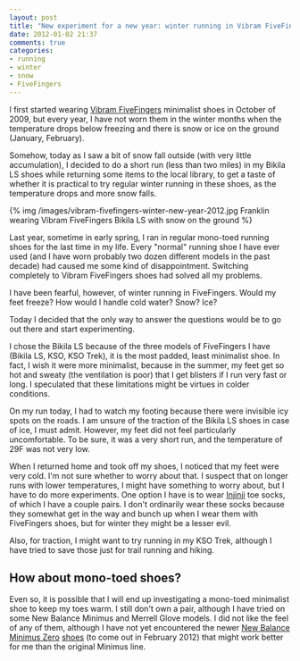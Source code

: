 ```yaml
---
layout: post
title: "New experiment for a new year: winter running in Vibram FiveFingers shoes"
date: 2012-01-02 21:37
comments: true
categories:
- running
- winter
- snow
- FiveFingers
---
```

I first started wearing [Vibram FiveFingers](http://franklinchen.com/blog/categories/fivefingers/) minimalist shoes in October of 2009, but every year, I have not worn them in the winter months when the temperature drops below freezing and there is snow or ice on the ground (January, February).

Somehow, today as I saw a bit of snow fall outside (with very little accumulation), I decided to do a short run (less than two miles) in my Bikila LS shoes while returning some items to the local library, to get a taste of whether it is practical to try regular winter running in these shoes, as the temperature drops and more snow falls.

{% img /images/vibram-fivefingers-winter-new-year-2012.jpg Franklin wearing Vibram FiveFingers Bikila LS with snow on the ground %}

Last year, sometime in early spring, I ran in regular mono-toed running shoes for the last time in my life. Every "normal" running shoe I have ever used (and I have worn probably two dozen different models in the past decade) had caused me some kind of disappointment. Switching completely to Vibram FiveFingers shoes had solved all my problems.

I have been fearful, however, of winter running in FiveFingers. Would my feet freeze? How would I handle cold water? Snow? Ice?

Today I decided that the only way to answer the questions would be to go out there and start experimenting.

I chose the Bikila LS because of the three models of FiveFingers I have (Bikila LS, KSO, KSO Trek), it is the most padded, least minimalist shoe. In fact, I wish it were more minimalist, because in the summer, my feet get so hot and sweaty (the ventilation is poor) that I get blisters if I run very fast or long. I speculated that these limitations might be virtues in colder conditions.

On my run today, I had to watch my footing because there were invisible icy spots on the roads. I am unsure of the traction of the Bikila LS shoes in case of ice, I must admit. However, my feet did not feel particularly uncomfortable. To be sure, it was a very short run, and the temperature of 29F was not very low.

When I returned home and took off my shoes, I noticed that my feet were very cold. I'm not sure whether to worry about that. I suspect that on longer runs with lower temperatures, I might have something to worry about, but I have to do more experiments. One option I have is to wear [Injinji](http://www.injinji.com/) toe socks, of which I have a couple pairs. I don't ordinarily wear these socks because they somewhat get in the way and bunch up when I wear them with FiveFingers shoes, but for winter they might be a lesser evil.

Also, for traction, I might want to try running in my KSO Trek, although I have tried to save those just for trail running and hiking.

## How about mono-toed shoes?

Even so, it is possible that I will end up investigating a mono-toed minimalist shoe to keep my toes warm. I still don't own a pair, although I have tried on some New Balance Minimus and Merrell Glove models. I did not like the feel of any of them, although I have not yet encountered the newer [New Balance Minimus Zero](http://barefootrunninguniversity.com/2011/12/06/new-balance-minimus-zero-road-review/) [shoes](http://www.irunfar.com/2011/12/new-balance-minimus-trail-zero-and-road-zero-review.html) (to come out in February 2012) that might work better for me than the original Minimus line.

